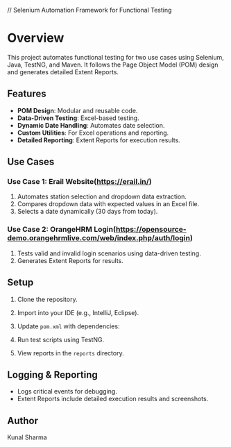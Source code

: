 // Selenium Automation Framework for Functional Testing

# Overview
This project automates functional testing for two use cases using Selenium, Java, TestNG, and Maven. It follows the Page Object Model (POM) design and generates detailed Extent Reports.

## Features
- **POM Design**: Modular and reusable code.
- **Data-Driven Testing**: Excel-based testing.
- **Dynamic Date Handling**: Automates date selection.
- **Custom Utilities**: For Excel operations and reporting.
- **Detailed Reporting**: Extent Reports for execution results.

## Use Cases

### Use Case 1: Erail Website(https://erail.in/)
1. Automates station selection and dropdown data extraction.
2. Compares dropdown data with expected values in an Excel file.
3. Selects a date dynamically (30 days from today).

### Use Case 2: OrangeHRM Login(https://opensource-demo.orangehrmlive.com/web/index.php/auth/login)
1. Tests valid and invalid login scenarios using data-driven testing.
2. Generates Extent Reports for results.

## Setup
1. Clone the repository.
2. Import into your IDE (e.g., IntelliJ, Eclipse).
3. Update `pom.xml` with dependencies:

4. Run test scripts using TestNG.
5. View reports in the `reports` directory.

## Logging & Reporting
- Logs critical events for debugging.
- Extent Reports include detailed execution results and screenshots.


## Author
Kunal Sharma
